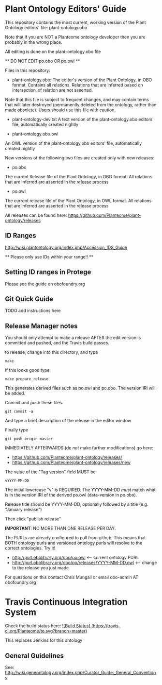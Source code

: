 # Plant Ontology Editors' Guide

This repository contains the most current, working version of the Plant Ontology editors' file: plant-ontology.obo

Note that if you are NOT a Planteome ontology developer then you are probably in the wrong place.

All editing is done on the plant-ontology.obo file 

** DO NOT EDIT po.obo OR po.owl **

Files in this repository:

* plant-ontology.obo: 
The editor's version of the Plant Ontology, in OBO format. Contains all relations. Relations that are inferred based on intersection_of relation are not asserted. 

Note that this file is subject to frequent changes, and may contain terms that will later destroyed (permanently deleted from the ontology, rather than made obsolete). Users should use this file with caution. 

* plant-ontology-dev.txt
A text version of the plant-ontology.obo editors' file, automatically created nightly

* plant-ontology.obo.owl

An OWL version of the plant-ontology.obo editors' file, automatically created nightly

New versions of the following two files are created only with new releases:

* po.obo

The current Release file of the Plant Ontology, in OBO format.  All relations that are inferred are asserted in the release process

* po.owl

The current release file of the Plant Ontology, in OWL format. All relations that are inferred are asserted in the release process

All releases can be found here:   https://github.com/Planteome/plant-ontology/releases 	

## ID Ranges

http://wiki.plantontology.org/index.php/Accession_IDS_Guide

** Please only use IDs within your range!! **

## Setting ID ranges in Protege

Please see the guide on obofoundry.org
 
## Git Quick Guide

TODO add instructions here

## Release Manager notes

You should only attempt to make a release AFTER the edit version is
committed and pushed, and the Travis build passes.

to release, change into this directory, and type

    make

If this looks good type:

    make prepare_release

This generates derived files such as po.owl and po.obo. The version IRI
will be added.

Commit and push these files.

    git commit -a

And type a brief description of the release in the editor window

Finally type

    git push origin master

IMMEDIATELY AFTERWARDS (do *not* make further modifications) go here:

 * https://github.com/Planteome/plant-ontology/releases/
 * https://github.com/Planteome/plant-ontology/releases/new

The value of the "Tag version" field MUST be

    vYYYY-MM-DD

The initial lowercase "v" is REQUIRED. The YYYY-MM-DD *must* match
what is in the version IRI of the derived po.owl (data-version in
po.obo).

Release title should be YYYY-MM-DD, optionally followed by a title (e.g. "January release")

Then click "publish release"

__IMPORTANT__: NO MORE THAN ONE RELEASE PER DAY.

The PURLs are already configured to pull from github. This means that
BOTH ontology purls and versioned ontology purls will resolve to the
correct ontologies. Try it!

 * http://purl.obolibrary.org/obo/po.owl <-- current ontology PURL
 * http://purl.obolibrary.org/obo/po/releases/YYYY-MM-DD.owl <-- change to the release you just made

For questions on this contact Chris Mungall or email obo-admin AT obofoundry.org

# Travis Continuous Integration System

Check the build status here: [![Build Status] 
(https://travis-ci.org/Planteome/to.svg?branch=master)](https://travis-ci.org/Planteome/plant-ontology)

This replaces Jenkins for this ontology

## General Guidelines

See:
http://wiki.geneontology.org/index.php/Curator_Guide:_General_Conventions


